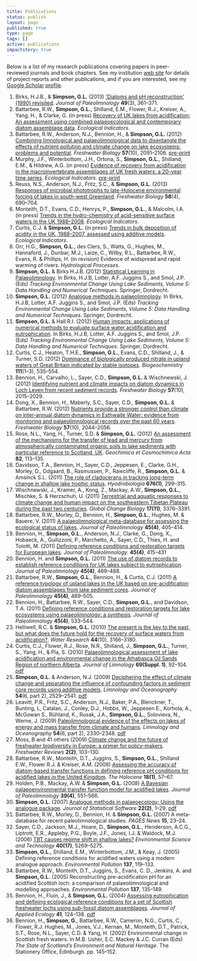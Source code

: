 ```yaml
---
title: Publications
status: publish
layout: page
published: true
type: page
tags: []
active: publications
impactstory: true
---
```


Below is a list of my research publications covering papers in peer-reviewed journals and book chapters. See my institution [web site](http://www.ucl.ac.uk/~ucfagls/) for details of project reports and other publications, and if you are interested, see my [Google Scholar](http://scholar.google.com) [profile](http://scholar.google.co.uk/citations?user=BFuK-JEAAAAJ).

1. Birks, H.J.B., & **Simpson, G.L.** (2013) ['Diatoms and pH reconstruction' (1990) revisited](http://dx.doi.org/10.1007/s10933-013-9697-7). *Journal of Paleolimnology* **49**(3), 361&ndash;371.
1. Battarbee, R.W., **Simpson, G.L.**, Shilland, E.M., Flower, R.J., Kreiser, A., Yang, H., & Clarke, G. (in press) [Recovery of UK lakes from acidification: An assessment using combined palaeoecological and contemporary diatom assemblage data](http://dx.doi.org/10.1016/j.ecolind.2012.10.024). *Ecological Indicators*.
2.  Battarbee, R.W., Anderson, N.J., Bennion, H., & **Simpson, G.L.** (2012) [Combining limnological and palaeolimnological data to disentangle the effects of nutrient pollution and climate change on lake ecosystems: problems and potential](http://dx.doi.org/10.1111/j.1365-2427.2012.02860.x). *Freshwater Biology* **57**(10), 2091&ndash;2106.
    [pre-print](http://www.ucl.ac.uk/~ucfagls/papers/battarbee_et_al_freshwater_biology_synthesis.pdf)
3.  Murphy, J.F., Winterbottom, J.H., Ortona, S., **Simpson, G.L.**,
    Shilland, E.M., & Hildrew, A.G. (in press) [Evidence of recovery
    from acidification in the macroinvertebrate assemblages of UK fresh
    waters: a 20&ndash;year time
    series](http://dx.doi.org/10.1016/j.ecolind.2012.07.009).
    *Ecological Indicators*.
    [pre-print](http://www.ucl.ac.uk/~ucfagls/papers/murphy_et_al_ecological_indicators_revised_green.pdf)
4.  Reuss, N.S., Anderson, N.J., Fritz, S.C., & **Simpson, G.L.** (2013) [Responses of microbial phototrophs to late-Holocene environmental forcing of lakes in south-west Greenland](http://dx.doi.org/10.1111/fwb.12073). *Freshwater Biology* **58**(4), 690&ndash;704.
5.  Monteith, D.T., Evans, C.D., Henrys, P., **Simpson, G.L.**, &
    Malcolm, I.A. (in press) [Trends in the hydro-chemistry of
    acid-sensitive surface waters in the UK
    1988&ndash;2008](http://dx.doi.org/10.1016/j.ecolind.2012.08.013).
    *Ecological Indicators*.
6.  Curtis, C.J. & **Simpson, G.L.** (in press) [Trends in bulk
    deposition of acidity in the UK, 1988&ndash;2007, assessed using additive
    models](http://dx.doi.org/10.1016/j.ecolind.2012.10.023).
    *Ecological Indicators*.
7.  Orr, H.G., **Simpson, G.L.**, des Clers, S., Watts, G., Hughes, M.,
    Hannaford, J., Dunbar, M.J., Laize, C., Wilby, R.L., Battarbee,
    R.W., Evans, R. & Phillips, H. (in revision) Evidence of widspread
    and rapid warming of rivers. *Hydrological Processes*.
8.  **Simpson, G.L.** & Birks H.J.B. (2012) [Statistical Learning in
    Palaeolimnology](http://dx.doi.org/10.1007/978-94-007-2745-8_9). In
    Birks, H.J.B, Lotter, A.F. Juggins S., and Smol, J.P. (Eds)
    *Tracking Environmental Change Using Lake Sediments, Volume 5: Data
    Handling and Numerical Techniques*. Springer, Dordrecht.
9.  **Simpson, G.L.** (2012) [Analogue methods in
    palaeolimnology](http://dx.doi.org/10.1007/978-94-007-2745-8_15). In
    Birks, H.J.B, Lotter, A.F. Juggins S., and Smol, J.P. (Eds)
    *Tracking Environmental Change Using Lake Sediments, Volume 5: Data
    Handling and Numerical Techniques*. Springer, Dordrecht.
10. **Simpson, G.L.** & Hall R.I. (2012) [Human impacts: applications of
    numerical methods to evaluate surface water acidification and
    eutrophication](http://dx.doi.org/10.1007/978-94-007-2745-8_19). In
    Birks, H.J.B, Lotter, A.F. Juggins S., and Smol, J.P. (Eds)
    *Tracking Environmental Change Using Lake Sediments, Volume 5: Data
    Handling and Numerical Techniques*. Springer, Dordrecht.
11. Curtis, C.J., Heaton, T.H.E., **Simpson, G.L.**, Evans, C.D.,
    Shilland, J., & Turner, S.D. (2012) [Dominance of biologically
    produced nitrate in upland waters of Great Britain indicated by
    stable isotopes](http://dx.doi.org/10.1007/s10533-011-9686-8).
    *Biogeochemistry* **111**(1&ndash;3), 535&ndash;554.
12. Bennion, H., Carvalho, L., Sayer, C.D., **Simpson, G.L.** &
    Wischnewski, J. (2012) [Identifying nutrient and climate impacts on
    diatom dynamics in Loch Leven from recent sediment
    records](http://dx.doi.org/10.1111/j.1365-2427.2011.02651.x).
    *Freshwater Biology* **57**(10), 2015&ndash;2029.
13. Dong, X., Bennion, H., Maberly, S.C., Sayer, C.D., **Simpson, G.L.**
    & Battarbee, R.W. (2012) [Nutrients provide a stronger control than
    climate on inter-annual diatom dynamics in Esthwaite Water: evidence
    from monitoring and palaeolimnological records over the past 60
    years](http://dx.doi.org/10.1111/j.1365-2427.2011.02670.x).
    *Freshwater Biology* **57**(10), 2044&ndash;2056.
14. Rose, N.L., Yang, H., Turner, S.D. & **Simpson, G.L.** (2012) [An
    assessment of the mechanisms for the transfer of lead and mercury
    from atmospherically contaminated organic soils to lake sediments
    with particular reference to Scotland,
    UK](http://dx.doi.org/10.1016/j.gca.2010.12.026). *Geochimica et
    Cosmochimica Acta* **82**, 113&ndash;135.
15. Davidson, T.A., Bennion, H., Sayer, C.D., Jeppesen, E., Clarke,
    G.H., Morley, D., Odgaard, B., Rasmussen, P., Rawcliffe, R.,
    **Simpson, G.L.** & Amsinck S.L. (2011) [The role of cladocerans in
    tracking long-term change in shallow lake trophic
    status](http://dx.doi.org/10.1007/s10750-011-0851-9).
    *Hyodrobiologia* **676(1)**, 299&ndash;315.
16. Wischnewski, J., Kramer, A., Kong, Z., Mackay, A.W., **Simpson,
    G.L.**, Mischke, S. & Herzschuh, U. (2011) [Terrestrial and aquatic
    responses to climate change and human impact on the southeastern
    Tibetan Plateau during the past two
    centuries](http://dx.doi.org/10.1111/j.1365-2486.2011.02474.x).
    *Global Change Biology* **17(11)**, 3376&ndash;3391.
17. Battarbee, R.W., Morley, D., Bennion, H., **Simpson, G.L.**, Hughes,
    M. & Bauere, V. (2011) [A palaeolimnological meta-database for
    assessing the ecological status of
    lakes](http://dx.doi.org/10.1007/s10933-010-9417-5). *Journal of
    Paleolimnology* **45(4)**, 405&ndash;414.
18. Bennion, H., **Simpson, G.L.**, Anderson, N.J., Clarke, G., Dong,
    X., Hobaeck, A., Guilizzoni, P., Marchetto, A., Sayer, C.D., Thies,
    H. and Tolotti, M. (2011) [Defining reference conditions and
    restoration targets for European
    lakes](http://dx.doi.org/10.1007/s10933-010-9418-4). *Journal of
    Paleolimnology.* **45(4)**, 415&ndash;431
19. Bennion, H. and **Simpson, G.L.** (2011) [The use of diatom records
    to establish reference conditions for UK lakes subject to
    eutrophication](http://dx.doi.org/10.1007/s10933-010-9422-8).
    *Journal of Paleolimnology* **45(4)**, 469&ndash;488.
20. Battarbee, R.W., **Simpson, G.L.**, Bennion, H., & Curtis, C.J. (2011) [A reference typology of upland lakes in the UK based on
    pre-acidification diatom assemblages from lake sediment cores](http://dx.doi.org/10.1007/s10933-010-9426-4). *Journal of  Paleolimnology* **45(4)**, 489&ndash;505.
21. Bennion, H., Battarbee, R.W., Sayer, C.D., **Simpson, G.L.**, and
    Davidson, T.A. (2011) [Defining reference conditions and restoration
    targets for lake ecosystems using palaeolimnology: a
    synthesis](http://dx.doi.org/10.1007/s10933-010-9419-3). *Journal of
    Paleolimnology* **45(4)**, 533&ndash;544.
22. Helliwell, R.C. & **Simpson, G.L.** (2010) [The present is the key
    to the past, but what does the future hold for the recovery of
    surface waters from
    acidification?](http://dx.doi.org/10.1016/j.watres.2010.02.030).
    *Water Research* **44**(10), 3166&ndash;3180.
23. Curtis, C.J., Flower, R.J., Rose, N.R., Shilland, J., **Simpson,
    G.L.**, Turner, S., Yang, H., & Pla, S. (2010) [Palaeolimnological
    assessment of lake acidification and environmental change in the
    Athabasca Oil Sands Region of northern
    Alberta](http://dx.doi.org/10.4081/jlimnol.2010.s1.92). *Journal of
    Limnology* **69(Suppl. 1)**, 92&ndash;104.
    [pdf](http://dx.doi.org/10.4081/jlimnol.2010.s1.92)
24. **Simpson, G.L.** & Anderson, N.J. (2009) [Deciphering the effect of
    climate change and separating the influence of confounding factors
    in sediment core records using additive
    models](http://www.aslo.org/lo/toc/vol_54/issue_6_part_2/2529.html).
    *Limnology and Oceanography* **54**(6, part 2), 2529&ndash;2541.
    [pdf](http://www.aslo.org/lo/toc/vol_54/issue_6_part_2/2529.pdf)
25. Leavitt, P.R., Fritz, S.C., Anderson, N.J., Baker, P.A., Blenckner,
    T., Bunting, L, Catalan, J., Conley, D.J., Hobbs, W., Jeppesen E.,
    Korhola, A., McGowan S., Rühland, K., Rusak, J.A., **Simpson,
    G.L.**, Solovieva, N., Werne, J. (2009) [Paleolimnological evidence
    of the effects on lakes of energy and mass transfer from climate and
    humans](http://www.aslo.org/lo/toc/vol_54/issue_6_part_2/2330.html).
    *Limnology and Oceanography* **54**(6, part 2), 2330&ndash;2348.
    [pdf](http://www.aslo.org/lo/toc/vol_54/issue_6_part_2/2330.pdf)
26. Moss, B and 41 others (2009) [Climate change and the future of
    freshwater biodiversity in Europe: a primer for
    policy-makers](https://www.fba.org.uk/journals/index.php/FRJ/article/view/134).
    *Freshwater Reviews* **2(2)**, 103&ndash;130.
27. Battarbee, R.W., Monteith, D.T., Juggins, S., **Simpson, G.L.**,
    Shilland E.W., Flower R.J. & Kreiser, A.M. (2008) [Assessing the
    accuracy of diatom-based transfer functions in defining reference pH
    conditions for acidified lakes in the United
    Kingdom](http://dx.doi.org/10.1177/0959683607085571). *The Holocene*
    **18(1)**, 57&ndash;67.
28. Holden, P.B., Mackay, A.W. & **Simpson, G.L.** (2008) [A Bayesian
    palaeoenvironmental transfer function model for acidified
    lakes](http://dx.doi.org/10.1007/s10933-007-9129-7). *Journal of
    Paleolimnology* **39(4)**, 551&ndash;566.
29. **Simpson, G.L.** (2007) [Analogue methods in palaeoecology: Using
    the analogue package](http://www.jstatsoft.org/v22/i02). *Journal of
    Statistical Software* **22(2)**, 1&ndash;29.
    [pdf](http://www.jstatsoft.org/v22/i02/paper)
30. Battarbee, R.W., Morley, D., Bennion, H. & **Simpson, G.L.** (2007)
    A meta-database for recent paleolimnological studies. *PAGES News*
    **15**, 23&ndash;24.
31. Sayer, C.D., Jackson, M.J., Hoare, D., **Simpson, G.L.**, Henderson, A.C.G., Liptrott, E.R., Appleby, P.G., Boyle, J.F., Jones, I.J. & Waldock, M.J. (2006) [TBT causes regime shift in shallow lakes?](http://dx.doi.org/10.1021/es060161o) *Environmental Science and Technology* **40(17)**, 5269&ndash;5275.
32. **Simpson, G.L.**, Shilland, E.M., Winterbottom, J.M., & Keay, J. (2005) Defining reference conditions for acidified waters using a modern analogue approach. *Environmental Pollution* **137**, 119&ndash;133.
33. Battarbee, R.W., Monteith, D.T., Juggins, S., Evans, C. D., Jenkins, A. and **Simpson, G.L.** (2005) Reconstructing pre-acidification pH for an acidified Scottish loch: a comparison of palaeolimnological and modelling approaches. *Environmental Pollution* **137**, 135&ndash;149.
34. Bennion, H., Fluin, J., & **Simpson, G.L.** (2004) [Assessing eutrophication and defining ecological reference conditions for a set of Scottish freshwater lochs using sub-fossil diatom assemblages](http://dx.doi.org/10.1111/j.1365-2664.2004.00874.x). *Journal of Applied Ecology* **41**, 124&ndash;138. [pdf](http://onlinelibrary.wiley.com/doi/10.1111/j.1365-2664.2004.00874.x/pdf)
35. Bennion, H., **Simpson, G.**, Battarbee, R.W., Cameron, N.G., Curtis, C., Flower, R.J. Hughes, M., Jones, V.J., Kernan, M., Monteith, D.T., Patrick, S.T., Rose, N.L., Sayer, C.D. & Yang, H. (2002) Environmental change in Scottish fresh waters. In M.B. Usher, E.C. Mackey & J.C. Curran (Eds) *The State of Scotland’s Environment and Natural Heritage*. The Stationery Office, Edinburgh. pp. 145&ndash;152.

